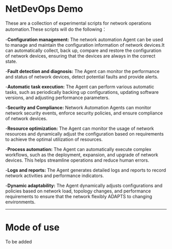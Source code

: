 # NetDevOps Demo  
These are a collection of experimental scripts for network operations automation.These scripts will do the following：  

-**Configuration management:** The network automation Agent can be used to manage and maintain the configuration information of network devices.It can automatically collect, back up, compare and restore the configuration of network devices, ensuring that the devices are always in the correct state.    

-**Fault detection and diagnosis:** The Agent can monitor the performance and status of network devices, detect potential faults and provide alerts.  

-**Automatic task execution:** The Agent can perform various automatic tasks, such as periodically backing up configurations, updating software versions, and adjusting performance parameters.  

-**Security and Compliance:** Network Automation Agents can monitor network security events, enforce security policies, and ensure compliance of network devices.  

-**Resource optimization:** The Agent can monitor the usage of network resources and dynamically adjust the configuration based on requirements to achieve the optimal utilization of resources.   

-**Process automation:** The Agent can automatically execute complex workflows, such as the deployment, expansion, and upgrade of network devices. This helps streamline operations and reduce human errors.  

-**Logs and reports:** The Agent generates detailed logs and reports to record network activities and performance indicators.   

-**Dynamic adaptability:** The Agent dynamically adjusts configurations and policies based on network load, topology changes, and performance requirements to ensure that the network flexibly ADAPTS to changing environments.  

---  
# Mode of use  

To be added  
